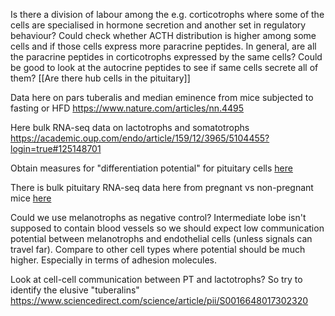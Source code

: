 Is there a division of labour among the e.g. corticotrophs where some of the cells are specialised in hormone secretion and another set in regulatory behaviour? Could check whether ACTH distribution is higher among some cells and if those cells express more paracrine peptides. In general, are all the paracrine peptides in corticotrophs expressed by the same cells? Could be good to look at the autocrine peptides to see if same cells secrete all of them? [[Are there hub cells in the pituitary]]

Data here on pars tuberalis and median eminence from mice subjected to fasting or HFD https://www.nature.com/articles/nn.4495

Here bulk RNA-seq data on lactotrophs and somatotrophs https://academic.oup.com/endo/article/159/12/3965/5104455?login=true#125148701

Obtain measures for "differentiation potential" for pituitary cells [here](https://doi.org/10.1093/bib/bby093)

There is bulk pituitary RNA-seq data here from pregnant vs non-pregnant mice [here](https://doi.org/10.3390/genes12040509)

Could we use melanotrophs as negative control? Intermediate lobe isn't supposed to contain blood vessels so we should expect low communication potential between melanotrophs and endothelial cells (unless signals can travel far). Compare to other cell types where potential should be much higher. Especially in terms of adhesion molecules.

Look at cell-cell communication between PT and lactotrophs? So try to identify the elusive "tuberalins" https://www.sciencedirect.com/science/article/pii/S0016648017302320